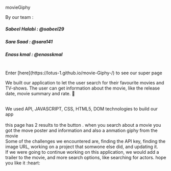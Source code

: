  movieGiphy

By our team :
##### Sabeel Halabi : @sabeel29 <br>
##### Sara Saad : @sara141 <br>
##### Enass kmal : @enasskmal <br>


<br>
Enter [here](https://lotus-1.github.io/movie-Giphy-/) to see our super page
<br>

We built our application to let the user search for their favourite movies and TV-shows. The user can get information about the movie, like the release date, movie summary and rate. :cinema:

<br>
We used API, JAVASCRIPT, CSS, HTML5, DOM technologies to build our app<br>

<br>
this page has 2 results to the button . when you search about a movie you got the move poster and information and also a anmation giphy from the movie
<br>
Some of the challenges we encountered are, finding the API key, finding the image URL, working on a project that somwone else did, and updating it.

<br>
If we were going to continue working on this application, we would add a trailer to the movie, and more search options, like searching for actors.
hope you like it :heart:
